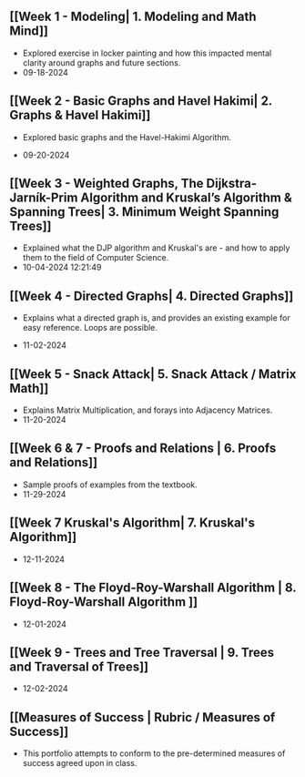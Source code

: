 ## [[Week 1 - Modeling| 1. Modeling and Math Mind]]
- Explored exercise in locker painting and how this impacted mental clarity around graphs and future sections.
- 09-18-2024
## [[Week 2 - Basic Graphs and Havel Hakimi| 2. Graphs & Havel Hakimi]]
* Explored basic graphs and the Havel-Hakimi Algorithm.
- 09-20-2024 
## [[Week 3 - Weighted Graphs, The Dijkstra-Jarník-Prim Algorithm and Kruskal’s Algorithm & Spanning Trees| 3. Minimum Weight Spanning Trees]]
- Explained what the DJP algorithm and Kruskal's are - and how to apply them to the field of Computer Science.
- 10-04-2024 12:21:49
## [[Week 4 - Directed Graphs| 4. Directed Graphs]]
* Explains what a directed graph is, and provides an existing example for easy reference. Loops are possible.
- 11-02-2024
## [[Week 5 - Snack Attack| 5. Snack Attack / Matrix Math]]
* Explains Matrix Multiplication, and forays into Adjacency Matrices.
* 11-20-2024
## [[Week 6 & 7 - Proofs and Relations | 6. Proofs and Relations]]
* Sample proofs of examples from the textbook.
* 11-29-2024
## [[Week 7 Kruskal's Algorithm| 7. Kruskal's Algorithm]]
* 12-11-2024
## [[Week 8 - The Floyd-Roy-Warshall Algorithm | 8. Floyd-Roy-Warshall Algorithm ]]
- 12-01-2024
## [[Week 9 - Trees and Tree Traversal | 9. Trees and Traversal of Trees]]
* 12-02-2024




## [[Measures of Success | Rubric / Measures of Success]]
- This portfolio attempts to conform to the pre-determined measures of success agreed upon in class. 

